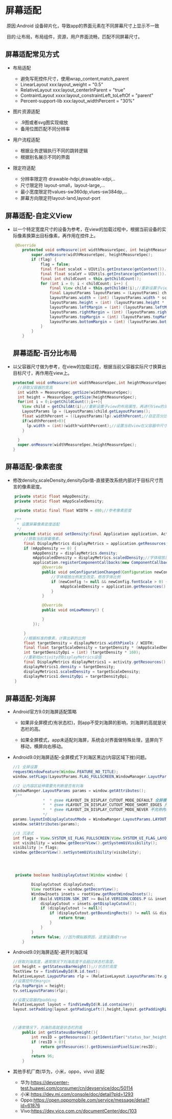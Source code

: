 # 屏幕适配

​			原因:Android 设备碎片化，导致app的界面元素在不同屏幕尺寸上显示不一致

​			目的:让布局，布局组件，资源，用户界面流畅，匹配不同屏幕尺寸。

## 屏幕适配常见方式

* 布局适配
  - 避免写死控件尺寸，使用wrap_content,match_parent
  - LinearLayout xxx:layout_weight = "0.5"
  - RelativeLayout xxx:layout_centerInParent = "true"
  - ContraintLayout xxxx:layout_constraintLeft_toLeftOf = "parent"
  - Percent-support-lib xxx:layout_widthPercent = "30%"

* 图片资源适配

  * .9图或者svg图实现缩放
  * 备用位图匹配不同分辨率		

  

* 用户流程适配
  * 根据业务逻辑执行不同的跳转逻辑
  * 根据别名展示不同的界面

* 限定符适配

  - 分辨率限定符 drawable-hdpi,drawable-xdpi,..
  - 尺寸限定符 layout-small，layout-large,...
  - 最小宽度限定符values-sw360dp,vlues-sw384dp,...
  - 屏幕方向限定符layout-land,layout-port

## 屏幕适配-自定义View

* 以一个特定宽度尺寸的设备为参考，在view的加载过程中，根据当前设备的实际像素换算出目标像素，再作用在控件上。

  ~~~java
   @Override
      protected void onMeasure(int widthMeasureSpec, int heightMeasureSpec) {
          super.onMeasure(widthMeasureSpec, heightMeasureSpec);
          if (flag) {
              flag = false;
              final float scaleX = UIUtils.getInstance(getContext()).getHorizontalScaleValue();//获取横向缩放比
              final float scaleY = UIUtils.getInstance(getContext()).getVerticalScaleValue();//获取竖向缩放比
              final int childCount = this.getChildCount();
              for (int i = 0; i < childCount; i++) {
                  final View child = this.getChildAt(i);//重新设置子view的布局属性，再进行view的测量
                  final LayoutParams layoutParams = (LayoutParams) child.getLayoutParams();
                  layoutParams.width = (int) (layoutParams.width * scaleX);//换算宽度目标值
                  layoutParams.height = (int) (layoutParams.height * scaleY);//换算高度目标值
                  layoutParams.leftMargin = (int) (layoutParams.leftMargin * scaleX);
                  layoutParams.rightMargin = (int) (layoutParams.rightMargin * scaleX);
                  layoutParams.topMargin = (int) (layoutParams.topMargin * scaleY);
                  layoutParams.bottomMargin = (int) (layoutParams.bottomMargin * scaleY);
              }
          }
      }
  ~~~

  

  ## 屏幕适配-百分比布局

* 以父容器尺寸做为参考，在view的加载过程，根据当前父容器实际尺寸换算出目标尺寸，再作用在view上。

  ~~~java
  protected void onMeasure(int widthMeasureSpec,int heightMeasureSpec){
    //获取父容器的宽高
    int width = MeasureSpec.getSize(widthMeasureSpec);
    int height = MeasureSpec.getSize(heightMeasureSpec);
    for(int i = 0;i<getChildCount();i++){
      View child = getChildAt(i);//重新设置子view的布局属性，再进行View的测量
      LayoutParams lp = (LayoutParams)child.getLayoutParams();
      float widthPercent = ((LayoutParams)lp).widthPercent;//自定百分比属性
      if(widthPercent>0){
        lp.width = (int)(width*widthPercent);//设置当前view在父容器中尺寸占比
      }
      
    }
  	super.onMeasure(widthMeasureSpec,heightMeasureSpec);
  }
  ~~~

  

## 屏幕适配-像素密度

* 修改density,scaleDensity,densityDpi值-直接更改系统内部对于目标尺寸而言的像素密度。

~~~java
    private static float mAppDensity;
    private static float mAppScaledDensity;

    private static final float WIDTH = 480;//参考像素密度

    /**
     * 设置屏幕像素密度适配
     */
    protected static void setDensity(final Application application, Activity activity) {
        //获取当前屏幕像素，
        final DisplayMetrics displayMetrics = application.getResources().getDisplayMetrics();
        if (mAppDensity == 0) {
            mAppDensity = displayMetrics.density;
            mAppScaledDensity = displayMetrics.scaledDensity;//字体缩放比例
            application.registerComponentCallbacks(new ComponentCallbacks() {
                @Override
                public void onConfigurationChanged(Configuration newConfig) {
                    //字体缩放比例发生改变，修改字体比例
                    if (newConfig != null && newConfig.fontScale > 0) {
                        mAppScaledDensity = application.getResources().getDisplayMetrics().scaledDensity;
                    }
                }

                @Override
                public void onLowMemory() {

                }
            });

        }
        //根据标准的像素，计算出新的比例
        float targetDensity = displayMetrics.widthPixels / WIDTH;
        final float targetScaleDensity = targetDensity * (mAppScaledDensity / mAppDensity);
        int targetDensityDpi = (int) (targetDensity * 160);
        //重新给activity的DisplayMetrics设值
        final DisplayMetrics displayMetrics1 = activity.getResources().getDisplayMetrics();
        displayMetrics1.density = targetDensity;
        displayMetrics1.scaledDensity = targetScaleDensity;
        displayMetrics1.densityDpi = targetDensityDpi;
    }

~~~



## 屏幕适配-刘海屏

* Android官方9.0刘海屏适配策略

   - 如果非全屏模式(有状态栏)，则app不受刘海屏的影响，刘海屏的高就是状态栏的高。

   - 如果全屏模式，app未适配刘海屏，系统会对界面做特殊处理，竖屏向下移动，横屏向右移动。

     

* Android9.0刘海屏适配-全屏模式下刘海区黑边(内容区域下挫)问题。

  ~~~java
  //1 全屏设置
  requestWindowFeature(Window.FEATURE_NO_TITLE);
  window.setFLags(LayoutParams.FLAG_FULLSCREEN,WindowManager.LayutParams.FLAG_FULLSCREEN);
  
  //2 让内容区延伸需要先判断是否有刘海
  WindowManger.LayoutParams params = window.getAttributes();
   /**
               *  * @see #LAYOUT_IN_DISPLAY_CUTOUT_MODE_DEFAULT 全屏模式，内容下移，非全屏不受影响
               *  * @see #LAYOUT_IN_DISPLAY_CUTOUT_MODE_SHORT_EDGES 允许内容去延伸进刘海区
               *  * @see #LAYOUT_IN_DISPLAY_CUTOUT_MODE_NEVER 不允许内容延伸进刘海区
               */
  params.layoutInDisplayCutoutMode = WindowManger.LayoutParams.LAYOUT_IN_DISPLAY_CUTOUT_MODE_SHORT_EDGES;
  window.setAttributes(params);
  
  //3 沉浸式
  int flags = View.SYSTEM_UI_FLAG_FULLSCREEN|View.SYSTEM_UI_FLAG_LAYOUT_FULLSCREEN;
  int visibility = window.getDecorView().getSystemUiVisibility();
  visibility |= flags;
  vindow.getDecorView().setSystemUiVisibility(visibolity);
  
  
  
  
   private boolean hasDisplayCutout(Window window) {
  
          DisplayCutout displayCutout;
          View rootView = window.getDecorView();
          WindowInsets insets = rootView.getRootWindowInsets();
          if (Build.VERSION.SDK_INT >= Build.VERSION_CODES.P && insets != null){
              displayCutout = insets.getDisplayCutout();
              if (displayCutout != null){
                  if (displayCutout.getBoundingRects() != null && displayCutout.getBoundingRects().size() > 0 && displayCutout.getSafeInsetTop() > 0){
                      return true;
                  }
              }
          }
          return false; //因为模拟器原因，这里设置成true
      }
  
  ~~~



* Android9.0刘海屏适配-避开刘海区域

  ~~~java
  //获取刘海高度，通常情况下刘海高度不会超过状态栏高度。
  int height = getStateusBarHeight();//状态栏高度
  TextView tv = findViewById(R.id.text);
  RelativeLayout.LayputParams rlp = (RelativeLayout.LayoutParams)tv.getLayoutParams();
  //设置控件的margin
  rlp.topMargin = height;
  tv.setLayoutParams(rlp);
  
  //设置父容器的padding
  RelativeLayout layout = findViewById(R.id.container);
  layout.setPadding(layout.getPadingLeft(),height,layout.getPaddingRight(),layout.getPaddingBottom());
  
  
  
  //通常情况下，刘海的高就是状态栏的高
      public int getStateusBarHeight(){
          int resID = getResources().getIdentifier("status_bar_height", "dimen", "android");
          if (resID > 0){
              return getResources().getDimensionPixelSize(resID);
          }
          return 96;
      }
  ~~~



* 其他手机厂商(华为，小米，oppo，vivo) 适配
  - 华为:https://devcenter-test.huawei.com/consumer/cn/devservice/doc/50114
  - 小米:https://dev.mi.com/console/doc/detail?pld=1293
  - Oppo:https://open.oppomobile.com/service/message/detail?id=61876
  - Vivo:https://dev.vico.com.cn/documentCenter/doc/103






















